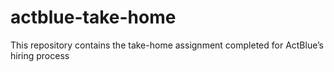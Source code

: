 # actblue-take-home
This repository contains the take-home assignment completed for ActBlue’s hiring process
